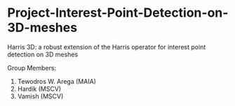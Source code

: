 # Project-Interest-Point-Detection-on-3D-meshes
Harris 3D: a robust extension of the Harris operator for interest point detection on 3D meshes

Group Members:
 1. Tewodros W. Arega (MAIA)
 2. Hardik (MSCV)
 3. Vamish (MSCV)
